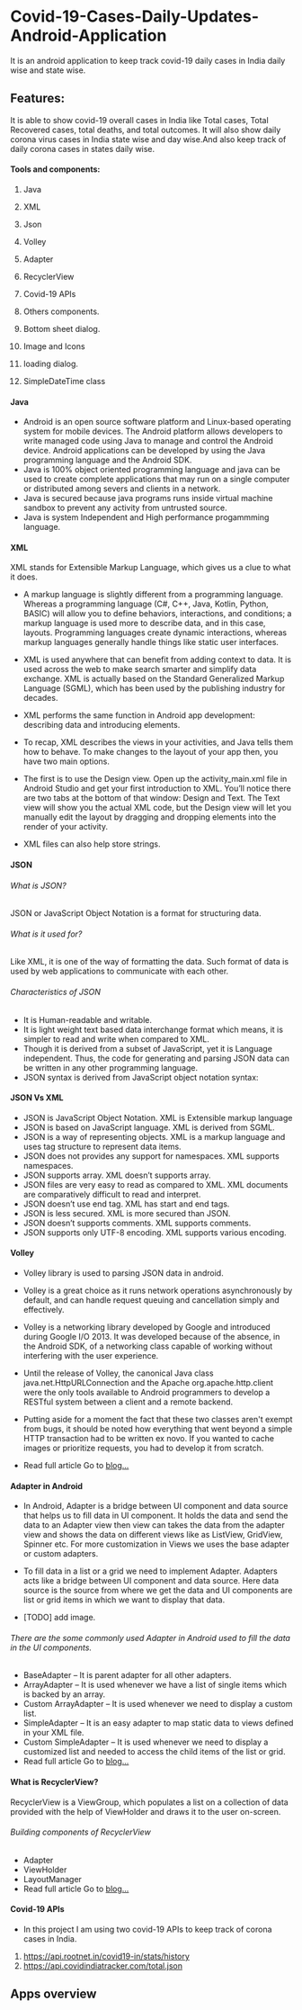 # Covid-19-Cases-Daily-Updates-Android-Application
It is an android application to keep track covid-19 daily cases in India daily wise and state wise.

## Features:
It is able to show covid-19 overall cases in India like Total cases, Total Recovered cases, total deaths, and total outcomes. It will also show daily corona virus cases in India state wise and day wise.And also keep track of daily corona cases in states daily wise.
#### Tools and components:
 1. Java
 2. XML
 3. Json
 4. Volley
 5. Adapter
 6. RecyclerView
 7. Covid-19 APIs
 8. Others components.
 
 8. Bottom sheet dialog.
 9. Image and Icons
 13. loading dialog.
 18. SimpleDateTime class
#### Java
 + Android is an open source software platform and Linux-based operating system for mobile devices. The Android platform allows developers to write managed code using Java to manage and control the Android device. Android applications can be developed by using the Java programming language and the Android SDK.
 + Java is 100% object oriented programming language and java can be used to create complete applications that may run on a single computer or distributed among severs and clients in a network.
 + Java is secured because java programs runs inside virtual machine sandbox to prevent any activity from untrusted source.
 + Java is system Independent and High performance progammming language.
#### XML
XML stands for Extensible Markup Language, which gives us a clue to what it does.

+ A markup language is slightly different from a programming language. Whereas a programming language (C#, C++, Java, Kotlin, Python, BASIC) will allow you to define behaviors, interactions, and conditions; a markup language is used more to describe data, and in this case, layouts. Programming languages create dynamic interactions, whereas markup languages generally handle things like static user interfaces.
+ XML is used anywhere that can benefit from adding context to data. It is used across the web to make search smarter and simplify data exchange. XML is actually based on the Standard Generalized Markup Language (SGML), which has been used by the publishing industry for decades.
+ XML performs the same function in Android app development: describing data and introducing elements.
+ To recap, XML describes the views in your activities, and Java tells them how to behave. To make changes to the layout of your app then, you have two main options.

+ The first is to use the Design view. Open up the activity_main.xml file in Android Studio and get your first introduction to XML. You’ll notice there are two tabs at the bottom of that window: Design and Text. The Text view will show you the actual XML code, but the Design view will let you manually edit the layout by dragging and dropping elements into the render of your activity.
+ XML files can also help store strings.
#### JSON
###### What is JSON?
JSON or JavaScript Object Notation is a format for structuring data.
###### What is it used for?
Like XML, it is one of the way of formatting the data. Such format of data is used by web applications to communicate with each other.
###### Characteristics of JSON
+ It is Human-readable and writable.
+ It is light weight text based data interchange format which means, it is simpler to read and write when compared to XML.
+ Though it is derived from a subset of JavaScript, yet it is Language independent. Thus, the code for generating and parsing JSON data can be written in any other programming language.
+ JSON syntax is derived from JavaScript object notation syntax:
#### JSON Vs XML
+ JSON is JavaScript Object Notation.	XML is Extensible markup language
+ JSON is based on JavaScript language.	XML is derived from SGML.
+ JSON is a way of representing objects.	XML is a markup language and uses tag structure to represent data items.
+ JSON does not provides any support for namespaces.	XML supports namespaces.
+ JSON supports array.	XML doesn’t supports array.
+ JSON files are very easy to read as compared to XML.	XML documents are comparatively difficult to read and interpret.
+ JSON doesn’t use end tag.	XML has start and end tags.
+ JSON is less secured.	XML is more secured than JSON.
+ JSON doesn’t supports comments.	XML supports comments.
+ JSON supports only UTF-8 encoding.	XML supports various encoding.
#### Volley
+ Volley library is used to parsing JSON data in android.
+ Volley is a great choice as it runs network operations asynchronously by default, and can handle request queuing and cancellation simply and effectively.
+ Volley is a networking library developed by Google and introduced during Google I/O 2013. It was developed because of the absence, in the Android SDK, of a networking class capable of working without interfering with the user experience.

+ Until the release of Volley, the canonical Java class java.net.HttpURLConnection and the Apache org.apache.http.client were the only tools available to Android programmers to develop a RESTful system between a client and a remote backend.

+ Putting aside for a moment the fact that these two classes aren't exempt from bugs, it should be noted how everything that went beyond a simple HTTP transaction had to be written ex novo. If you wanted to cache images or prioritize requests, you had to develop it from scratch.
+ Read full article Go to [blog...](https://code.tutsplus.com/tutorials/an-introduction-to-volley--cms-23800#:~:text=Volley%20is%20a%20networking%20library,the%20canonical%20Java%20class%20java./)

#### Adapter in Android
+ In Android, Adapter is a bridge between UI component and data source that helps us to fill data in UI component. It holds the data and send the data to an Adapter view then view can takes the data from the adapter view and shows the data on different views like as ListView, GridView, Spinner etc. For more customization in Views we uses the base adapter or custom adapters.

+ To fill data in a list or a grid we need to implement Adapter. Adapters acts like a bridge between UI component and data source. Here data source is the source from where we get the data and UI components are list or grid items in which we want to display that data.

+ [TODO] add image.

###### There are the some commonly used Adapter in Android used to fill the data in the UI components.
+ BaseAdapter – It is parent adapter for all other adapters.
+ ArrayAdapter – It is used whenever we have a list of single items which is backed by an array.
+ Custom ArrayAdapter – It is used whenever we need to display a custom list.
+ SimpleAdapter – It is an easy adapter to map static data to views defined in your XML file.
+ Custom SimpleAdapter – It is used whenever we need to display a customized list and needed to access the child items of the list or grid.
+ Read full article Go to [blog...](https://abhiandroid.com/ui/adapter#Adapters_In_Android/)
#### What is RecyclerView?
RecyclerView is a ViewGroup, which populates a list on a collection of data provided with the help of ViewHolder and draws it to the user on-screen.
###### Building components of RecyclerView
+ Adapter
+ ViewHolder
+ LayoutManager
+ Read full article Go to [blog...](https://blog.mindorks.com/how-does-recyclerview-work-internally/)
#### Covid-19 APIs
+ In this project I am using two covid-19 APIs to keep track of corona cases in India.
1. https://api.rootnet.in/covid19-in/stats/history
2. https://api.covidindiatracker.com/total.json
## Apps overview

